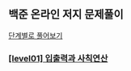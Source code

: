 ## 백준 온라인 저지 문제풀이
[단계별로 풀어보기](https://www.acmicpc.net/step)
<br/>

### [[level01] 입출력과 사칙연산](https://github.com/silxbro/algorithm-study/tree/main/src/problem/baekjoon/%EC%9E%85%EC%B6%9C%EB%A0%A5%EA%B3%BC_%EC%82%AC%EC%B9%99%EC%97%B0%EC%82%B0_level01)